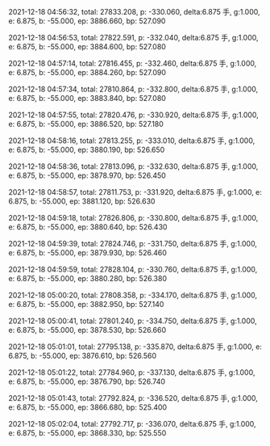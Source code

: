 2021-12-18 04:56:32, total: 27833.208, p: -330.060, delta:6.875 手, g:1.000, e: 6.875, b: -55.000, ep: 3886.660, bp: 527.090

2021-12-18 04:56:53, total: 27822.591, p: -332.040, delta:6.875 手, g:1.000, e: 6.875, b: -55.000, ep: 3884.600, bp: 527.080

2021-12-18 04:57:14, total: 27816.455, p: -332.460, delta:6.875 手, g:1.000, e: 6.875, b: -55.000, ep: 3884.260, bp: 527.090

2021-12-18 04:57:34, total: 27810.864, p: -332.800, delta:6.875 手, g:1.000, e: 6.875, b: -55.000, ep: 3883.840, bp: 527.080

2021-12-18 04:57:55, total: 27820.476, p: -330.920, delta:6.875 手, g:1.000, e: 6.875, b: -55.000, ep: 3886.520, bp: 527.180

2021-12-18 04:58:16, total: 27813.255, p: -333.010, delta:6.875 手, g:1.000, e: 6.875, b: -55.000, ep: 3880.190, bp: 526.650

2021-12-18 04:58:36, total: 27813.096, p: -332.630, delta:6.875 手, g:1.000, e: 6.875, b: -55.000, ep: 3878.970, bp: 526.450

2021-12-18 04:58:57, total: 27811.753, p: -331.920, delta:6.875 手, g:1.000, e: 6.875, b: -55.000, ep: 3881.120, bp: 526.630

2021-12-18 04:59:18, total: 27826.806, p: -330.800, delta:6.875 手, g:1.000, e: 6.875, b: -55.000, ep: 3880.640, bp: 526.430

2021-12-18 04:59:39, total: 27824.746, p: -331.750, delta:6.875 手, g:1.000, e: 6.875, b: -55.000, ep: 3879.930, bp: 526.460

2021-12-18 04:59:59, total: 27828.104, p: -330.760, delta:6.875 手, g:1.000, e: 6.875, b: -55.000, ep: 3880.280, bp: 526.380

2021-12-18 05:00:20, total: 27808.358, p: -334.170, delta:6.875 手, g:1.000, e: 6.875, b: -55.000, ep: 3882.950, bp: 527.140

2021-12-18 05:00:41, total: 27801.240, p: -334.750, delta:6.875 手, g:1.000, e: 6.875, b: -55.000, ep: 3878.530, bp: 526.660

2021-12-18 05:01:01, total: 27795.138, p: -335.870, delta:6.875 手, g:1.000, e: 6.875, b: -55.000, ep: 3876.610, bp: 526.560

2021-12-18 05:01:22, total: 27784.960, p: -337.130, delta:6.875 手, g:1.000, e: 6.875, b: -55.000, ep: 3876.790, bp: 526.740

2021-12-18 05:01:43, total: 27792.824, p: -336.520, delta:6.875 手, g:1.000, e: 6.875, b: -55.000, ep: 3866.680, bp: 525.400

2021-12-18 05:02:04, total: 27792.717, p: -336.070, delta:6.875 手, g:1.000, e: 6.875, b: -55.000, ep: 3868.330, bp: 525.550